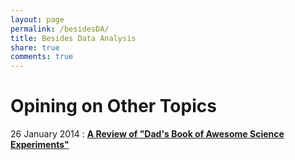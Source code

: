 ```yaml
---
layout: page
permalink: /besidesDA/
title: Besides Data Analysis
share: true
comments: true
---
```

# Opining on Other Topics

26 January 2014 : **[A Review of "Dad's Book of Awesome Science Experiments"](http://patilv.github.io//dadexperiments)**

